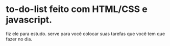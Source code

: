 # to-do-list feito com HTML/CSS e javascript.
fiz ele para estudo.
serve para você colocar suas tarefas que você tem que fazer no dia.
